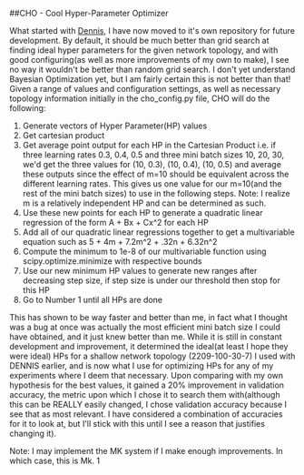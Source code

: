 ##CHO - Cool Hyper-Parameter Optimizer

What started with [Dennis](https://github.com/DarkElement75/dennis), I have now moved to it's own repository for future development. By default, it should be much better than grid search at finding ideal hyper parameters for the given network topology, and with good configuring(as well as more improvements of my own to make), I see no way it wouldn't be better than random grid search. I don't yet understand Bayesian Optimization yet, but I am fairly certain this is not better than that! Given a range of values and configuration settings, as well as necessary topology information initially in the cho_config.py file, CHO will do the following:

1. Generate vectors of Hyper Parameter(HP) values
2. Get cartesian product
3. Get average point output for each HP in the Cartesian Product i.e. if three learning rates 0.3, 0.4, 0.5 and three mini batch sizes 10, 20, 30, we'd get the three values for (10, 0.3), (10, 0.4), (10, 0.5) and average these outputs since the effect of m=10 should be equivalent across the different learning rates. This gives us one value for our m=10(and the rest of the mini batch sizes) to use in the following steps. Note: I realize m is a relatively independent HP and can be determined as such.
4. Use these new points for each HP to generate a quadratic linear regression of the form A + Bx + Cx^2 for each HP
5. Add all of our quadratic linear regressions together to get a multivariable equation such as 5 + 4m + 7.2m^2 + .32n + 6.32n^2
6. Compute the minimum to 1e-8 of our multivariable function using scipy.optimize.minimize with respective bounds
7. Use our new minimum HP values to generate new ranges after decreasing step size, if step size is under our threshold then stop for this HP
8. Go to Number 1 until all HPs are done

This has shown to be way faster and better than me, in fact what I thought was a bug at once was actually the most efficient mini batch size I could have obtained, and it just knew better than me. While it is still in constant development and improvement, it determined the ideal(at least I hope they were ideal) HPs for a shallow network topology (2209-100-30-7) I used with DENNIS earlier, and is now what I use for optimizing HPs for any of my experiments where I deem that necessary. Upon comparing with my own hypothesis for the best values, it gained a 20% improvement in validation accuracy, the metric upon which I chose it to search them with(although this can be REALLY easily changed, I chose validation accuracy because I see that as most relevant. I have considered a combination of accuracies for it to look at, but I'll stick with this until I see a reason that justifies changing it). 

Note: I may implement the MK system if I make enough improvements. In which case, this is Mk. 1
